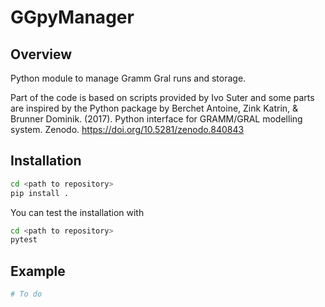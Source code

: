 # GGpyManager

## Overview

Python module to manage Gramm Gral runs and storage. 

Part of the code is based on scripts provided by Ivo Suter and some parts are inspired by the Python package by Berchet Antoine, Zink Katrin, & Brunner Dominik. (2017). Python interface for GRAMM/GRAL modelling system. Zenodo. https://doi.org/10.5281/zenodo.840843

## Installation
```bash
cd <path to repository>
pip install .
```
You can test the installation with
```bash
cd <path to repository>
pytest
```
## Example

```python
# To do
```
